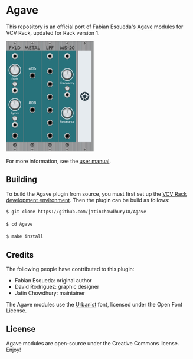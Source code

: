 # Agave

This repository is an official port of Fabian Esqueda's [Agave](https://github.com/fabianesqueda/Agave) modules for VCV Rack, updated for Rack version 1.

<img src="./doc/Screenshots/SharpWavefolder.png" alt="Pic" height="300"><img src="./doc/Screenshots/MetallicNoise.png" alt="Pic" height="300"><img src="./doc/Screenshots/LowpassFilterBank.png" alt="Pic" height="300"><img src="./doc/Screenshots/MS20VCF.png" alt="Pic" height="300"><img src="./doc/Screenshots/AgaveBlank.png" alt="Pic" height="300">

For more information, see the [user manual](./doc/Manual.md).

## Building

To build the Agave plugin from source, you must first set up the [VCV Rack development environment](https://vcvrack.com/manual/Building#building-rack-plugins). Then the plugin can be build as follows:

```bash
$ git clone https://github.com/jatinchowdhury18/Agave

$ cd Agave

$ make install
```

## Credits

The following people have contributed to this plugin:

- Fabian Esqueda: original author
- David Rodriguez: graphic designer
- Jatin Chowdhury: maintainer

The Agave modules use the [Urbanist](https://github.com/coreywho/Urbanist) font, licensed under the Open Font License.

## License

Agave modules are open-source under the Creative Commons license. Enjoy!
